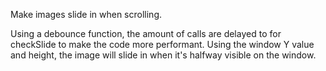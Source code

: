 
Make images slide in when scrolling.

Using a debounce function, the amount of calls are delayed to for checkSlide to make the code more performant.  Using the window Y value and height, the image will slide in when it's halfway visible on the window.
